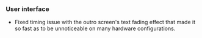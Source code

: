  ### User interface
   * Fixed timing issue with the outro screen's text fading effect that made it so fast as
     to be unnoticeable on many hardware configurations.
